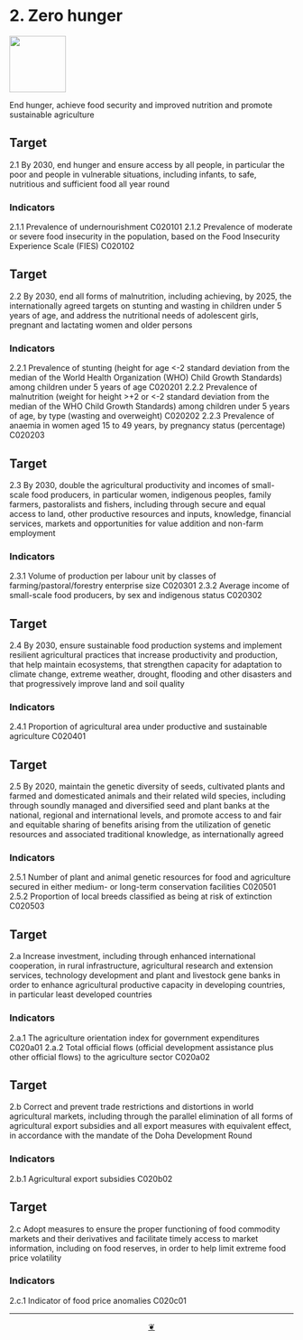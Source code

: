 # 2. Zero hunger

<img src=https://theo-armour.github.io/sdg-2021/images/sdg-icons/E_SDG_Icons-02.jpg width=100 >

End hunger, achieve food security and improved nutrition and promote sustainable agriculture


## Target

2.1 By 2030, end hunger and ensure access by all people, in particular the poor and people in vulnerable situations, including infants, to safe, nutritious and sufficient food all year round

### Indicators
2.1.1 Prevalence of undernourishment C020101
2.1.2 Prevalence of moderate or severe food insecurity in the population, based on the Food Insecurity Experience Scale (FIES) C020102

## Target

2.2 By 2030, end all forms of malnutrition, including achieving, by 2025, the internationally agreed targets on stunting and wasting in children under 5 years of age, and address the nutritional needs of adolescent girls, pregnant and lactating women and older persons

### Indicators
2.2.1 Prevalence of stunting (height for age <-2 standard deviation from the median of the World Health Organization (WHO) Child Growth Standards) among children under 5 years of age C020201
2.2.2 Prevalence of malnutrition (weight for height >+2 or <-2 standard deviation from the median of the WHO Child Growth Standards) among children under 5 years of age, by type (wasting and overweight) C020202
2.2.3 Prevalence of anaemia in women aged 15 to 49 years, by pregnancy status (percentage) C020203

## Target

2.3 By 2030, double the agricultural productivity and incomes of small-scale food producers, in particular women, indigenous peoples, family farmers, pastoralists and fishers, including through secure and equal access to land, other productive resources and inputs, knowledge, financial services, markets and opportunities for value addition and non-farm employment

### Indicators
2.3.1 Volume of production per labour unit by classes of farming/pastoral/forestry enterprise size C020301
2.3.2 Average income of small-scale food producers, by sex and indigenous status C020302

## Target

2.4 By 2030, ensure sustainable food production systems and implement resilient agricultural practices that increase productivity and production, that help maintain ecosystems, that strengthen capacity for adaptation to climate change, extreme weather, drought, flooding and other disasters and that progressively improve land and soil quality

### Indicators
2.4.1 Proportion of agricultural area under productive and sustainable agriculture C020401

## Target

2.5 By 2020, maintain the genetic diversity of seeds, cultivated plants and farmed and domesticated animals and their related wild species, including through soundly managed and diversified seed and plant banks at the national, regional and international levels, and promote access to and fair and equitable sharing of benefits arising from the utilization of genetic resources and associated traditional knowledge, as internationally agreed

### Indicators
2.5.1 Number of plant and animal genetic resources for food and agriculture secured in either medium- or long-term conservation facilities C020501
2.5.2 Proportion of local breeds classified as being at risk of extinction C020503

## Target

2.a Increase investment, including through enhanced international cooperation, in rural infrastructure, agricultural research and extension services, technology development and plant and livestock gene banks in order to enhance agricultural productive capacity in developing countries, in particular least developed countries

### Indicators
2.a.1 The agriculture orientation index for government expenditures C020a01
2.a.2 Total official flows (official development assistance plus other official flows) to the agriculture sector C020a02

## Target

2.b Correct and prevent trade restrictions and distortions in world agricultural markets, including through the parallel elimination of all forms of agricultural export subsidies and all export measures with equivalent effect, in accordance with the mandate of the Doha Development Round

### Indicators
2.b.1 Agricultural export subsidies C020b02

## Target

2.c Adopt measures to ensure the proper functioning of food commodity markets and their derivatives and facilitate timely access to market information, including on food reserves, in order to help limit extreme food price volatility

### Indicators
2.c.1 Indicator of food price anomalies C020c01

***
<center title="Hello! Click me to go up to the top" ><a class=aDingbat href=javascript:window.scrollTo(0,0);> ❦ </a></center>
